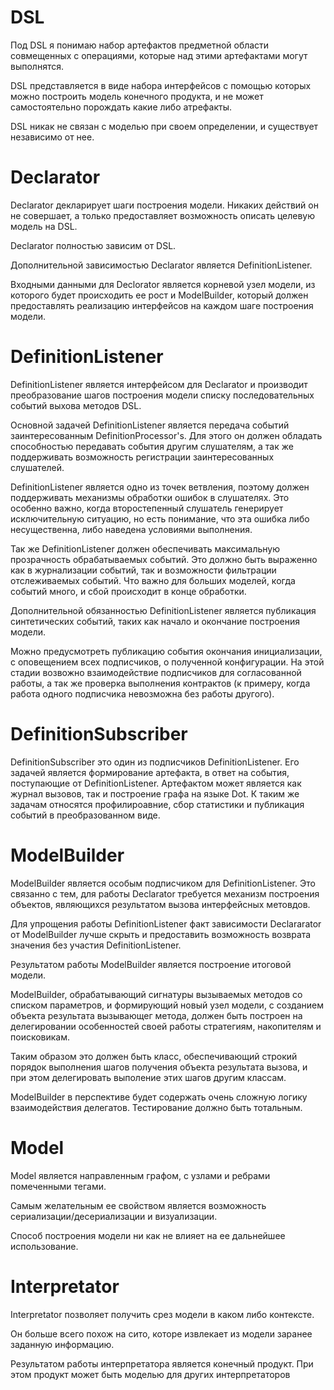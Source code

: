 
DSL
========================

Под DSL я понимаю набор артефактов предметной области совмещенных с операциями,
которые над этими артефактами могут выполнятся.

DSL представляется в виде набора интерфейсов с помощью которых можно построить
модель конечного продукта, и не может самостоятельно порождать какие либо
атрефакты.

DSL никак не связан с моделью при своем определении, и существует независимо от
нее.

Declarator
========================

Declarator декларирует шаги построения модели. Никаких действий он не
совершает, а только предоставляет возможность описать целевую модель на DSL.

Declarator полностью зависим от DSL.

Дополнительной зависимостью Declarator является DefinitionListener.

Входными данными для Declorator является корневой узел модели, из которого
будет происходить ее рост и ModelBuilder, который должен предоставлять
реализацию интерфейсов на каждом шаге построения модели.

DefinitionListener
========================

DefinitionListener является интерфейсом для Declarator и производит
преобразование шагов построения модели списку последовательных событий выхова
методов DSL. 

Основной задачей DefinitionListener является передача событий заинтересованным
DefinitionProcessor's. Для этого он должен обладать способностью передавать
события другим слушателям, а так же поддерживать возможность регистрации
заинтересованных слушателей.

DefinitionListener является одно из точек ветвления, поэтому должен
поддерживать механизмы обработки ошибок в слушателях. Это особенно важно, когда
второстепенный слушатель генерирует исключительную ситуацию, но есть понимание,
что эта ошибка либо несущественна, либо наведена условиями выполнения. 

Так же DefinitionListener должен обеспечивать максимальную прозрачность
обрабатываемых событий. Это должно быть выраженно как в журнализации событий,
так и возможности фильтрации отслеживаемых событий. Что важно для больших
моделей, когда событий много, и сбой происходит в конце обработки.

Дополнительной обязанностью DefinitionListener является публикация
синтетических событий, таких как начало и окончание построения модели.

Можно предусмотреть публикацию события окончания инициализации, с оповещением
всех подписчиков, о полученной конфигурации. На этой стадии возвожно
взаимодействие подписчиков для согласованной работы, а так же проверка
выполнения контрактов (к примеру, когда работа одного подписчика невозможна без
работы другого).

DefinitionSubscriber
=======================

DefinitionSubscriber это один из подписчиков DefinitionListener. Его задачей
является формирование артефакта, в ответ на события, поступающие от
DefinitionListener.  Артефактом может является как журнал вызовов, так и
построение графа на языке Dot. К таким же задачам относятся профилироавние,
сбор статистики и публикация событий в преобразованном виде.

ModelBuilder
========================

ModelBuilder является особым подписчиком для DefinitionListener. Это связанно с
тем, для работы Declarator требуется механизм построения объектов, являющихся
результатом вызова интерфейсных метовдов. 

Для упрощения работы DefinitionListener факт зависимости Declararator от
ModelBuilder лучше скрыть и предоставить возможность возврата значения без
участия DefinitionListener.

Результатом работы ModelBuilder является построение итоговой модели. 

ModelBuilder, обрабатывающий сигнатуры вызываемых методов со списком
параметров, и формирующий новый узел модели, с созданием объекта результата
вызывающег метода, должен быть построен на делегировании особенностей своей
работы стратегиям, накопителям и поисковикам. 

Таким образом это должен быть класс, обеспечивающий строкий порядок выполнения
шагов получения объекта результата вызова, и при этом делегировать выполение
этих шагов другим классам.

ModelBuilder в перспективе будет содержать очень сложную логику взаимодействия
делегатов. Тестирование должно быть тотальным.

Model
========================

Model является направленным графом, с узлами и ребрами помеченными тегами. 

Самым желательным ее свойством является возможность сериализации/десериализации и визуализации.

Способ построения модели ни как не влияет на ее дальнейшее использование.


Interpretator
========================

Interpretator позволяет получить срез модели в каком либо контексте.

Он больше всего похож на сито, которе извлекает из модели заранее заданную
информацию.

Результатом работы интерпретатора является конечный продукт. При этом продукт
может быть моделью для других интерпретаторов
